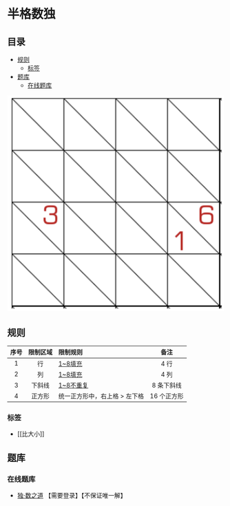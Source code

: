 # 半格数独
<!-- START doctoc generated TOC please keep comment here to allow auto update -->
<!-- DON'T EDIT THIS SECTION, INSTEAD RE-RUN doctoc TO UPDATE -->
## 目录

- [规则](#%E8%A7%84%E5%88%99)
  - [标签](#%E6%A0%87%E7%AD%BE)
- [题库](#%E9%A2%98%E5%BA%93)
  - [在线题库](#%E5%9C%A8%E7%BA%BF%E9%A2%98%E5%BA%93)

<!-- END doctoc generated TOC please keep comment here to allow auto update -->

![题](../../images/sudoku/半格数独.png)

## 规则

| 序号  | 限制区域 | 限制规则             |   备注    |
|:---:|:----:|:-----------------|:-------:|
|  1  |  行   | [1~8填充]          |   4 行   |
|  2  |  列   | [1~8填充]          |   4 列   |
|  3  | 下斜线  | [1~8不重复]         | 8 条下斜线  |
|  4  | 正方形  | 统一正方形中，右上格 > 左下格 | 16 个正方形 |

### 标签

- [[比大小]]

## 题库

### 在线题库

- [独·数之道](http://www.sudokufans.org.cn/lx/game.index.php?type=8t) 【需要登录】【不保证唯一解】

[1~8填充]: ../../rules.md#1to8填充

[1~8不重复]: ../../rules.md#1to8不重复
